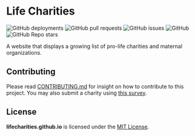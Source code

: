 # Life Charities
![GitHub deployments](https://img.shields.io/github/deployments/lifecharities/lifecharities.github.io/github-pages?style=for-the-badge)
![GitHub pull requests](https://img.shields.io/github/issues-pr/lifecharities/lifecharities.github.io?style=for-the-badge)
![GitHub issues](https://img.shields.io/github/issues/lifecharities/lifecharities?style=for-the-badge)
![GitHub](https://img.shields.io/github/license/lifecharities/lifecharities.github.io?style=for-the-badge)
![GitHub Repo stars](https://img.shields.io/github/stars/lifecharities/lifecharities.github.io?style=for-the-badge)

A website that displays a growing list of pro-life charities and maternal organizations.

## Contributing
Please read [CONTRIBUTING.md](https://github.com/lifecharities/lifecharities.github.io/blob/main/CONTRIBUTING.md) for insight on how to contribute to this project. You may also submit a charity using [this survey](https://forms.gle/ssKMNdYLcqGGHf5W7).

## License
**lifecharities.github.io** is licensed under the [MIT License](https://github.com/lifecharities/lifecharities.github.io/blob/main/LICENSE).

